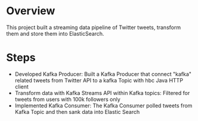 # Overview
This project built a streaming data pipeline of Twitter tweets, transform them and store them into ElasticSearch.

# Steps
* Developed Kafka Producer: Built a Kafka Producer that connect "kafka" related tweets from Twitter API to a kafka Topic with hbc Java HTTP client
* Transform data with Kafka Streams API within Kafka topics: Filtered for tweets from users with 100k followers only
* Implemented Kafka Consumer: The Kafka Consumer polled tweets from Kafka Topic and then sank data into Elastic Search

